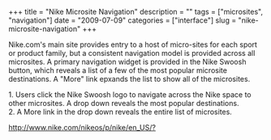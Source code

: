+++
title = "Nike Microsite Navigation"
description = ""
tags = ["microsites", "navigation"]
date = "2009-07-09"
categories = ["interface"]
slug = "nike-microsite-navigation"
+++


<p>Nike.com's main site provides entry to a host of micro-sites for each sport or product family, but a consistent navigation model is provided across all microsites. A primary navigation widget is provided in the Nike Swoosh button, which reveals a list of a few of the most popular microsite destinations. A "More" link epxands the list to show all of the microsites.</p>
<div id="screens-full" class="clear"><div class="caption">1. Users click the Nike Swoosh logo to navigate across the Nike space to other microsites. A drop down reveals the most popular destinations.</div><div class="fullimg clear"><a href="//konigi.com/media/interface/nike-microsite-nav-1.png" class="group" rel="group" title="1. Users click the Nike Swoosh logo to navigate across the Nike space to other microsites. A drop do..."><img src="//konigi.com/media/interface/nike-microsite-nav-1.png" alt="" class="img-responsive"></a></div></div><div id="screens-full" class="clear"><div class="caption">2. A More link in the drop down reveals the entire list of microsites.</div><div class="fullimg clear"><a href="//konigi.com/media/interface/nike-microsite-nav-2.png" class="group" rel="group" title="2. A More link in the drop down reveals the entire list of microsites."><img src="//konigi.com/media/interface/nike-microsite-nav-2.png" alt="" class="img-responsive"></a></div></div>        
<p><a href="http://www.nike.com/nikeos/p/nike/en_US/?">http://www.nike.com/nikeos/p/nike/en_US/?</a></p>

